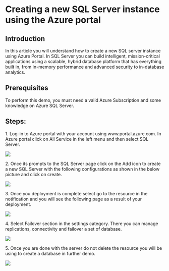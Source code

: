 <h1>Creating a new SQL Server instance using the Azure portal</h1>

<h2>Introduction</h2>
<p>In this article you will understand how to create a new SQL server instance using Azure Portal. In SQL Server you can build intelligent, mission-critical applications using a scalable, hybrid database platform that has everything built in, from in-memory performance and advanced security to in-database analytics.</p>

<h2>Prerequisites</h2>
<p>To perform this demo, you must need a valid Azure Subscription and some knowledge on Azure SQL Server.</p>

<h2>Steps:</h2>
<p>1. Log-in to Azure portal with your account using www.portal.azure.com. In Azure portal click on All Service in the left menu and then select SQL Server.</p>
<img src="https://codesizzlergit.blob.core.windows.net/az203-2-004/1.png"/>
<p>2. Once its prompts to the SQL Server page click on the Add icon to create a new SQL Server with the following configurations as shown in the below picture and click on create.</p>
<img src="https://codesizzlergit.blob.core.windows.net/az203-2-004/3.png"/>
<p>3. Once you deployment is complete select go to the resource in the notification and you will see the following page as a result of your deployment.</p>
<img src="https://codesizzlergit.blob.core.windows.net/az203-2-004/4.png"/>
<p>4. Select Failover section in the settings category. There you can manage replications, connectivity and failover a set of database.</p>
<img src="https://codesizzlergit.blob.core.windows.net/az203-2-004/5.png"/>
<p>5. Once you are done with the server do not delete the resource you will be using to create a database in further demo.</p>
<img src="https://codesizzlergit.blob.core.windows.net/az203-2-004/7.png"/>

